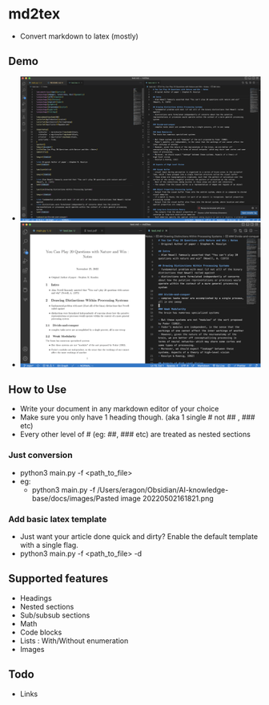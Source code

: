 # md2tex
- Convert markdown to latex (mostly)

## Demo
- ![im](main_im2.png)
- ![im](main_im.png)
## How to Use
- Write your document in any markdown editor of your choice
- Make sure you only have 1 heading though. (aka 1 single # not ## , ### etc)
- Every other level of # (eg: ##, ### etc) are treated as nested sections

### Just conversion
- python3 main.py -f <path_to_file>
- eg:
    - python3 main.py -f /Users/eragon/Obsidian/AI-knowledge-base/docs/images/Pasted image 20220502161821.png
### Add basic latex template
- Just want your article done quick and dirty? Enable the default template with a single flag.
- python3 main.py -f <path_to_file> -d

## Supported features
- Headings
- Nested sections
- Sub/subsub sections
- Math
- Code blocks
- Lists : With/Without enumeration
- Images

## Todo
- Links
